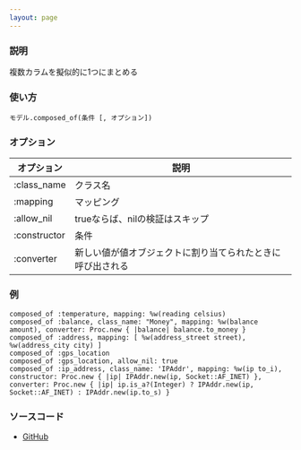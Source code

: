 ```yaml
---
layout: page
---
```

### 説明
複数カラムを擬似的に1つにまとめる

### 使い方
    モデル.composed_of(条件 [, オプション])

### オプション

オプション        | 説明
------------ | -------------------
:class_name  | クラス名
:mapping     | マッピング
:allow_nil   | trueならば、nilの検証はスキップ
:constructor | 条件
:converter   | 新しい値が値オブジェクトに割り当てられたときに呼び出される

### 例
    composed_of :temperature, mapping: %w(reading celsius)
    composed_of :balance, class_name: "Money", mapping: %w(balance amount), converter: Proc.new { |balance| balance.to_money }
    composed_of :address, mapping: [ %w(address_street street), %w(address_city city) ]
    composed_of :gps_location
    composed_of :gps_location, allow_nil: true
    composed_of :ip_address, class_name: 'IPAddr', mapping: %w(ip to_i), constructor: Proc.new { |ip| IPAddr.new(ip, Socket::AF_INET) }, converter: Proc.new { |ip| ip.is_a?(Integer) ? IPAddr.new(ip, Socket::AF_INET) : IPAddr.new(ip.to_s) }

### ソースコード
* [GitHub](https://github.com/rails/rails/blob/f33d52c95217212cbacc8d5e44b5a8e3cdc6f5b3/activerecord/lib/active_record/aggregations.rb#L223)